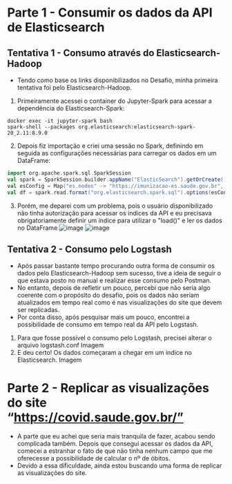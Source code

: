 # Parte 1 - Consumir os dados da API de Elasticsearch
## Tentativa 1 - Consumo através do Elasticsearch-Hadoop
- Tendo como base os links disponibilizados no Desafio, minha primeira tentativa foi pelo Elasticsearch-Hadoop.
1. Primeiramente acessei o container do Jupyter-Spark para acessar a dependência do Elasticsearch-Spark:
```
docker exec -it jupyter-spark bash
spark-shell --packages org.elasticsearch:elasticsearch-spark-20_2.11:8.9.0
```
2. Depois fiz importação e criei uma sessão no Spark, definindo em seguida as configurações necessárias para carregar os dados em um DataFrame:
```scala
import org.apache.spark.sql.SparkSession
val spark = SparkSession.builder.appName("ElasticSearch").getOrCreate()
val esConfig = Map("es.nodes" -> "https://imunizacao-es.saude.gov.br", "es.net.http.auth.user" -> "imunizacao_public", "es.net.http.auth.pass" -> "qlto5t&7r_@+#Tlstigi", "es.resource.read" -> "desc-imunizacao-v5", "es.nodes.wan.only" -> "true", "es.port" -> "443")
val df = spark.read.format("org.elasticsearch.spark.sql").options(esConfig).load()
```
3. Porém, me deparei com um problema, pois o usuário disponibilizado não tinha autorização para acessar os índices da API e eu precisava obrigatoriamente definir um índice para utilizar o "load()" e ler os dados no DataFrame
![image](https://github.com/Marinaafc/desafio-semantix/assets/107056644/5061468e-e658-4315-9f95-283201100aed)
![image](https://github.com/Marinaafc/desafio-semantix/assets/107056644/5606c120-0dcf-49bf-9836-442265fd33ff)


## Tentativa 2 - Consumo pelo Logstash
- Após passar bastante tempo procurando outra forma de consumir os dados pelo Elasticsearch-Hadoop sem sucesso, tive a ideia de seguir o que estava posto no manual e realizar esse consumo pelo Postman.
- No entanto, depois de refletir um pouco, percebi que não seria algo coerente com o propósito do desafio, pois os dados não seriam atualizados em tempo real como é nas visualizações do site que devem ser replicadas.
- Por conta disso, após pesquisar mais um pouco, encontrei a possibilidade de consumo em tempo real da API pelo Logstash.
1. Para que fosse possível o consumo pelo Logstash, precisei alterar o arquivo logstash.conf
Imagem
2. E deu certo! Os dados começaram a chegar em um índice no Elasticsearch.
Imagem

# Parte 2 - Replicar as visualizações do site “https://covid.saude.gov.br/”
- A parte que eu achei que seria mais tranquila de fazer, acabou sendo complicada também. Depois que consegui acessar os dados da API, comecei a estranhar o fato de que não tinha nenhum campo que me oferecesse a possibilidade de calcular o nº de óbitos.
- Devido a essa dificuldade, ainda estou buscando uma forma de replicar as visualizações do site.
